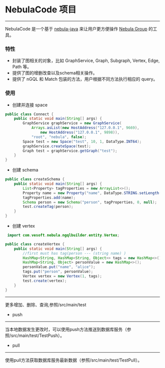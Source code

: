 # NebulaCode 项目

***
NebulaCode 是一个基于 [nebula-java](https://github.com/vesoft-inc/nebula-java)
来让用户更方便操作 [Nebula Group](https://nebula-graph.com.cn/ ) 的工具。

### 特性

* 封装了图相关的对象，比如 GraphService, Graph, Subgraph, Vertex, Edge, Path 等。
* 提供了图的增删改查以及schema相关操作。
* 提供了 nGQL 和 Match 包装的方法，用户根据不同方法执行相应的 query。

### 使用
* 创建并连接 space

```java
public class Connect {
    public static void main(String[] args) {
        GraphService graphService = new GraphService(
            Arrays.asList(new HostAddress("127.0.0.1", 9669),
                new HostAddress("127.0.0.1", 9898)),
            "root", "nebula", false);
        Space test = new Space("test", 10, 1, DataType.INT64);
        graphService.createSpace(test);
        Graph test = graphService.getGraph("test");
    }
}
```

* 创建 schema

```java
public class createSchema {
    public static void main(String[] args) {
        List<Property> tagProperties = new ArrayList<>();
        Property name = new Property("name", DataType.STRING.setLength(10), true, null);
        tagProperties.add(name);
        Schema person = new Schema("person", tagProperties, 0, null);
        test.createTag(person);
    }
}

```

* 创建 vertex

```java
 import com.vesoft.nebula.ngqlbuilder.entity.Vertex;

public class createVertex {
    public static void main(String[] args) {
        //first must has tag(person --- (string name) )
        HashMap<String, HashMap<String, Object>> tags = new HashMap<>();
        HashMap<String, Object> personValue = new HashMap<>();
        personValue.put("name", "alice");
        tags.put("person", personValue);
        Vertex vertex = new Vertex(1, tags);
        test.create(vertex);
    }
}
```
***
更多增加、删除、查询,参照/src/main/test

* push

****
当本地数据发生更改时，可以使用push方法推送到数据库服务（参照/src/main/test/TestPush）。

* pull

*****
使用pull方法获取数据库服务最新数据（参照/src/main/test/TestPull）。
